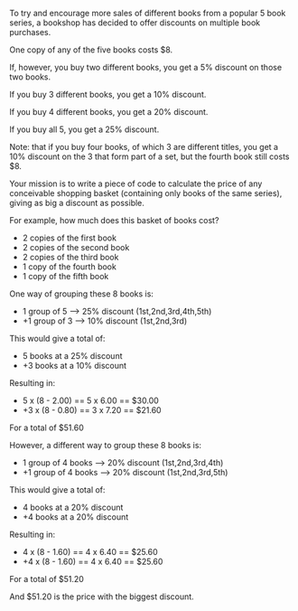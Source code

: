 To try and encourage more sales of different books from a popular 5 book
series, a bookshop has decided to offer discounts on multiple book purchases.

One copy of any of the five books costs \$8.

If, however, you buy two different books, you get a 5%
discount on those two books.

If you buy 3 different books, you get a 10% discount.

If you buy 4 different books, you get a 20% discount.

If you buy all 5, you get a 25% discount.

Note: that if you buy four books, of which 3 are
different titles, you get a 10% discount on the 3 that
form part of a set, but the fourth book still costs \$8.

Your mission is to write a piece of code to calculate the
price of any conceivable shopping basket (containing only
books of the same series), giving as big a discount as
possible.

For example, how much does this basket of books cost?

- 2 copies of the first book
- 2 copies of the second book
- 2 copies of the third book
- 1 copy of the fourth book
- 1 copy of the fifth book

One way of grouping these 8 books is:

- 1 group of 5 --> 25% discount (1st,2nd,3rd,4th,5th)
- +1 group of 3 --> 10% discount (1st,2nd,3rd)

This would give a total of:

- 5 books at a 25% discount
- +3 books at a 10% discount

Resulting in:

- 5 x (8 - 2.00) == 5 x 6.00 == \$30.00
- +3 x (8 - 0.80) == 3 x 7.20 == \$21.60

For a total of \$51.60

However, a different way to group these 8 books is:

- 1 group of 4 books --> 20% discount (1st,2nd,3rd,4th)
- +1 group of 4 books --> 20% discount (1st,2nd,3rd,5th)

This would give a total of:

- 4 books at a 20% discount
- +4 books at a 20% discount

Resulting in:

- 4 x (8 - 1.60) == 4 x 6.40 == \$25.60
- +4 x (8 - 1.60) == 4 x 6.40 == \$25.60

For a total of \$51.20

And \$51.20 is the price with the biggest discount.
